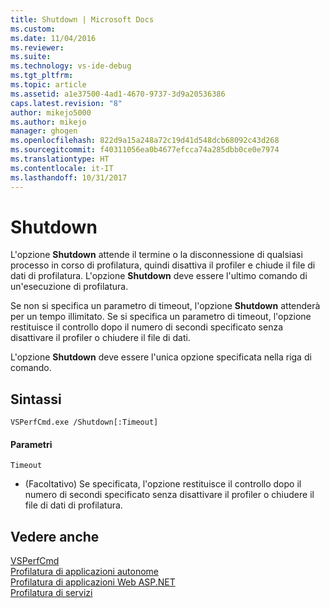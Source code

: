 ```yaml
---
title: Shutdown | Microsoft Docs
ms.custom: 
ms.date: 11/04/2016
ms.reviewer: 
ms.suite: 
ms.technology: vs-ide-debug
ms.tgt_pltfrm: 
ms.topic: article
ms.assetid: a1e37500-4ad1-4670-9737-3d9a20536386
caps.latest.revision: "8"
author: mikejo5000
ms.author: mikejo
manager: ghogen
ms.openlocfilehash: 822d9a15a248a72c19d41d548dcb68092c43d268
ms.sourcegitcommit: f40311056ea0b4677efcca74a285dbb0ce0e7974
ms.translationtype: HT
ms.contentlocale: it-IT
ms.lasthandoff: 10/31/2017
---
```

# <a name="shutdown"></a>Shutdown
L'opzione **Shutdown** attende il termine o la disconnessione di qualsiasi processo in corso di profilatura, quindi disattiva il profiler e chiude il file di dati di profilatura. L'opzione **Shutdown** deve essere l'ultimo comando di un'esecuzione di profilatura.  
  
 Se non si specifica un parametro di timeout, l'opzione **Shutdown** attenderà per un tempo illimitato. Se si specifica un parametro di timeout, l'opzione restituisce il controllo dopo il numero di secondi specificato senza disattivare il profiler o chiudere il file di dati.  
  
 L'opzione **Shutdown** deve essere l'unica opzione specificata nella riga di comando.  
  
## <a name="syntax"></a>Sintassi  
  
```  
VSPerfCmd.exe /Shutdown[:Timeout]  
```  
  
#### <a name="parameters"></a>Parametri  
 `Timeout`  
 -   (Facoltativo) Se specificata, l'opzione restituisce il controllo dopo il numero di secondi specificato senza disattivare il profiler o chiudere il file di dati di profilatura.  
  
## <a name="see-also"></a>Vedere anche  
 [VSPerfCmd](../profiling/vsperfcmd.md)   
 [Profilatura di applicazioni autonome](../profiling/command-line-profiling-of-stand-alone-applications.md)   
 [Profilatura di applicazioni Web ASP.NET](../profiling/command-line-profiling-of-aspnet-web-applications.md)   
 [Profilatura di servizi](../profiling/command-line-profiling-of-services.md)
